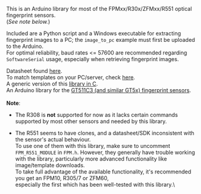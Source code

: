 This is an Arduino library for most of the FPMxx/R30x/ZFMxx/R551 optical fingerprint sensors.\
(*See note below.*)

Included are a Python script and a Windows executable for extracting fingerprint images to a PC; 
the `image_to_pc` example must first be uploaded to the Arduino. \
For optimal reliability, baud rates <= 57600 are recommended regarding `SoftwareSerial` usage, 
especially when retrieving fingerprint images. 

Datasheet found [here](https://sicherheitskritisch.de/files/specifications-2.0-en.pdf).\
To match templates on your PC/server, check [here](https://github.com/brianrho/fpmatch).\
A generic version of this [library in C](https://github.com/brianrho/FPM-C).\
An Arduino library for the [GT511C3 (and similar GT5x) fingerprint sensors](https://github.com/brianrho/GT5X).\
\
**Note**: 
* The R308 is **not** supported for now as it lacks certain commands supported by most other sensors and needed by this library.

* The R551 seems to have clones, and a datasheet/SDK inconsistent with the sensor's actual behaviour.\
To use one of them with this library, make sure to uncomment `FPM_R551_MODULE` in `FPM.h`.
However, they generally have trouble working with the library, particularly more advanced functionality like image/template downloads.\
To take full advantage of the available functionality, it's recommended you get an FPM10, R305/7 or ZFM60,\
especially the first which has been well-tested with this library.\